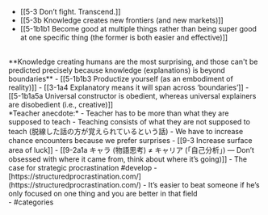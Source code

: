 - [[5-3 Don’t fight. Transcend.]]
- [[5-3b Knowledge creates new frontiers (and new markets)]]
- [[5-1b1b1 Become good at multiple things rather than being super good at one specific thing (the former is both easier and effective)]]
<br>
**Knowledge creating humans are the most surprising, and those can't be predicted precisely because knowledge (explanations) is beyond boundaries**
- [[5-1b1b3 Productize yourself (as an embodiment of reality)]]
- [[3-1a4 Explanatory means it will span across ‘boundaries’]]
- [[5-1b1a5a Universal constructor is obedient, whereas universal explainers are disobedient (i.e., creative)]]
<br>
*Teacher anecdote:*
- Teacher has to be more than what they are supposed to teach
    - Teaching consists of what they are not supposed to teach (脱線した話の方が覚えられているという話)
        - We have to increase chance encounters because we prefer surprises
	        - [[9-3 Increase surface area of luck]]
	        - [[9-2a1a キャラ (物語思考) ≠ キャリア (「自己分析」) — Don’t obsessed with where it came from, think about where it’s going)]]
            - The case for strategic procrastination #develop 
	            -  [https://structuredprocrastination.com/](https://structuredprocrastination.com/)
- It’s easier to beat someone if he’s only focused on one thing and you are better in that field
<br>
- #categories
